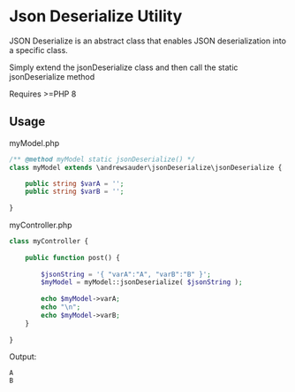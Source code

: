 # Json Deserialize Utility
JSON Deserialize is an abstract class that enables JSON deserialization into a specific class. 

Simply extend the jsonDeserialize class and then call the static jsonDeserialize method

Requires &gt;=PHP 8

## Usage
myModel.php
```php
/** @method myModel static jsonDeserialize() */
class myModel extends \andrewsauder\jsonDeserialize\jsonDeserialize {

	public string $varA = '';
	public string $varB = '';
	
}
```

myController.php
```php
class myController {
    
    public function post() {
        
        $jsonString = '{ "varA":"A", "varB":"B" }';
        $myModel = myModel::jsonDeserialize( $jsonString );
        
        echo $myModel->varA;
        echo "\n";
        echo $myModel->varB;
    }
    
}
```

Output:
```
A
B
```